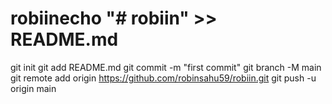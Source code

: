 # robiinecho "# robiin" >> README.md
git init
git add README.md
git commit -m "first commit"
git branch -M main
git remote add origin https://github.com/robinsahu59/robiin.git
git push -u origin main
